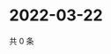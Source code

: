 # 2022-03-22

共 0 条

<!-- BEGIN WEIBO -->
<!-- 最后更新时间 Tue Mar 22 2022 16:15:40 GMT+0800 (China Standard Time) -->

<!-- END WEIBO -->
